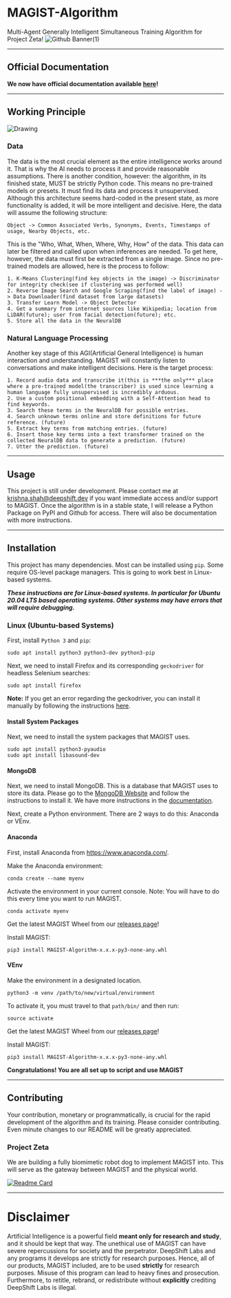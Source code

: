 # MAGIST-Algorithm
Multi-Agent Generally Intelligent Simultaneous Training Algorithm for Project Zeta!
![Github Banner(1)](https://user-images.githubusercontent.com/85193239/171949594-50a1f380-de26-4cd1-94d8-769a4c032455.png)

***

## Official Documentation

**We now have official documentation available [here](https://wiki.deepshift.dev)!**

***

## Working Principle
![Drawing](https://user-images.githubusercontent.com/85193239/181803134-320f9493-aea7-4350-8b68-c7f7d62f8293.png)


### Data
The data is the most crucial element as the entire intelligence works around it. That is why the AI needs to process it and provide reasonable assumptions. There is another condition, however: the algorithm, in its finished state, MUST be strictly Python code. This means no pre-trained models or presets. It must find its data and process it unsupervised. Although this architecture seems hard-coded in the present state, as more functionality is added, it will be more intelligent and decisive. Here, the data will assume the following structure:

```
Object -> Common Associated Verbs, Synonyms, Events, Timestamps of usage, Nearby Objects, etc.
```

This is the "Who, What, When, Where, Why, How" of the data. This data can later be filtered and called upon when 
inferences are needed. To get here, however, the data must first be extracted from a single image. Since no pre-trained 
models are allowed, here is the process to follow:

```
1. K-Means Clustering(find key objects in the image) -> Discriminator for integrity check(see if clustering was performed well)
2. Reverse Image Search and Google Scraping(find the label of image) -> Data Downloader(find dataset from large datasets)
3. Transfer Learn Model -> Object Detector
4. Get a summary from internet sources like Wikipedia; location from LiDAR(future); user from facial detection(future); etc.
5. Store all the data in the NeuralDB
```

### Natural Language Processing
Another key stage of this AGI(Artificial General Intelligence) is human interaction and understanding. MAGIST will constantly listen to conversations and make intelligent decisions. Here is the target process:

```
1. Record audio data and transcribe it(this is ***the only*** place where a pre-trained model(the transcriber) is used since learning a human language fully unsupervised is incredibly arduous.
2. Use a custom positional embedding with a Self-Attention head to find keywords.
3. Search these terms in the NeuralDB for possible entries.
4. Search unknown terms online and store definitions for future reference. (future)
5. Extract key terms from matching entries. (future)
6. Insert those key terms into a text transformer trained on the collected NeuralDB data to generate a prediction. (future)
7. Utter the prediction. (future)
```

***

## Usage
This project is still under development. Please contact me at [krishna.shah@deepshift.dev]() if you want immediate access and/or support
to MAGIST. Once the algorithm is in a stable state, I will release a Python Package on PyPI and Github for access. There 
will also be documentation with more instructions.

***

## Installation
This project has many dependencies. Most can be installed using `pip`. Some require OS-level package managers. This is 
going to work best in Linux-based systems.

***These instructions are for Linux-based systems. In particular for Ubuntu 20.04 LTS based operating systems. Other 
systems may have errors that will require debugging.***

### Linux (Ubuntu-based Systems)
First, install `Python 3` and `pip`:
```commandline
sudo apt install python3 python3-dev python3-pip
```
Next, we need to install Firefox and its corresponding `geckodriver` for headless Selenium searches:
```commandline
sudo apt install firefox
```

**Note:** If you get an error regarding the geckodriver, you can install it manually by following the instructions 
[here](https://github.com/mozilla/geckodriver).

#### Install System Packages
Next, we need to install the system packages that MAGIST uses. 
```commandline
sudo apt install python3-pyaudio
sudo apt install libasound-dev
```

#### MongoDB
Next, we need to install MongoDB. This is a database that MAGIST uses to store its data. Please go to the 
[MongoDB Website](https://www.mongodb.com/) and follow the instructions to install it. We have more instructions in the 
[documentation](https://github.com/DeepShift-Labs/MAGIST-Algorithm/tree/main/docs).



Next, create a Python environment. There are 2 ways to do this: Anaconda or VEnv.

#### Anaconda
First, install Anaconda from https://www.anaconda.com/.

Make the Anaconda environment:
```commandline
conda create --name myenv
```
Activate the environment in your current console. Note: You will have to do this every time you want to run MAGIST.
```commandline
conda activate myenv
```
Get the latest MAGIST Wheel from our [releases page](https://github.com/DeepShift-Labs/MAGIST-Algorithm/releases)!

Install MAGIST:
```commandline
pip3 install MAGIST-Algorithm-x.x.x-py3-none-any.whl
```

#### VEnv
Make the environment in a designated location.
```commandline
python3 -m venv /path/to/new/virtual/environment
```
To activate it, you must travel to that `path/bin/` and then run:
```commandline
source activate
```
Get the latest MAGIST Wheel from our [releases page](https://github.com/DeepShift-Labs/MAGIST-Algorithm/releases)!

Install MAGIST:
```commandline
pip3 install MAGIST-Algorithm-x.x.x-py3-none-any.whl
```

**Congratulations! You are all set up to script and use MAGIST**

***

## Contributing
Your contribution, monetary or programmatically, is crucial for the rapid development of the algorithm and its training. 
Please consider contributing. Even minute changes to our README will be greatly appreciated.

### Project Zeta
We are building a fully biomimetic robot dog to implement MAGIST into. This will serve as the gateway between MAGIST and the physical world. 

[![Readme Card](https://github-readme-stats-git-masterrstaa-rickstaa.vercel.app/api/pin/?username=DeepShift-Labs&theme=transparent&repo=Project-Zeta)](https://github.com/DeepShift-Labs/Project-Zeta)

***

# Disclaimer
Artificial Intelligence is a powerful field **meant only for research and study**, and it should be kept that way. The unethical use of MAGIST can have severe repercussions for society and the perpetrator. DeepShift Labs and any programs it develops are strictly for research purposes. Hence, all of our products, MAGIST included, are to be used **strictly** for research purposes. Misuse of this program can lead to heavy fines and prosecution.
Furthermore, to retitle, rebrand, or redistribute without **explicitly** crediting DeepShift Labs is illegal. 
